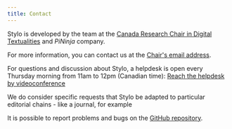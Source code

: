 ```yaml
---
title: Contact
---
```


Stylo is developed by the team at the [Canada Research Chair in Digital Textualities](https://ecrituresnumeriques.ca/en/Team) and *PiNinja* company.

For more information, you can contact us at the [Chair's email address](mailto:crc.ecrituresnumeriques@gmail.com).

For questions and discussion about Stylo, a helpdesk is open every Thursday morning from 11am to 12pm (Canadian time): <a class="btn btn-info" href="https://meet.jit.si/stylo" role="button">Reach the helpdesk
by videoconference</a>

We do consider specific requests that Stylo be adapted to particular editorial chains - like a journal, for example

It is possible to report problems and bugs on the [GitHub repository](https://github.com/EcrituresNumeriques/stylo/issues).
